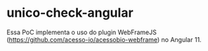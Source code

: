 # unico-check-angular
Essa PoC implementa o uso do plugin WebFrameJS (https://github.com/acesso-io/acessobio-webframe) no Angular 11.
